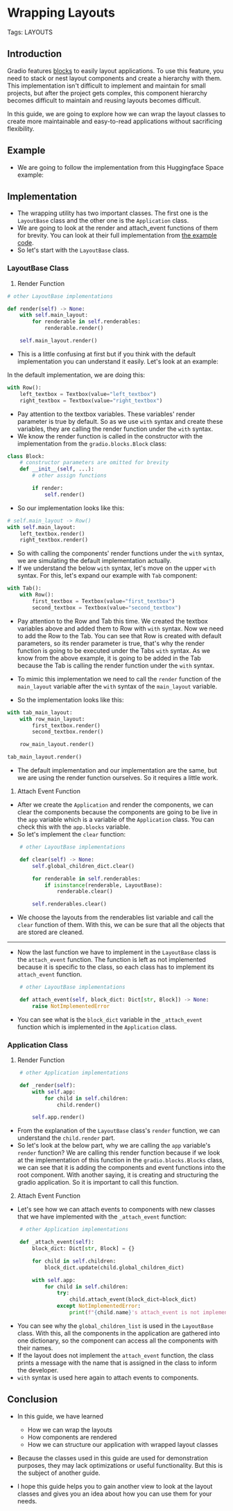 # Wrapping Layouts

Tags: LAYOUTS

## Introduction

Gradio features [blocks](https://www.gradio.app/docs/blocks) to easily layout applications. To use this feature, you need to stack or nest layout components and create a hierarchy with them. This implementation isn't difficult to implement and maintain for small projects, but after the project gets complex, this component hierarchy becomes difficult to maintain and reusing layouts becomes difficult.

In this guide, we are going to explore how we can wrap the layout classes to create more maintainable and easy-to-read applications without sacrificing flexibility.

## Example 
- We are going to follow the implementation from this Huggingface Space example:

<gradio-app 
space="WoWoWoWololo/wrapping-layouts">
</gradio-app>

## Implementation

- The wrapping utility has two important classes. The first one is the ```LayoutBase``` class and the other one is the ```Application``` class. 
- We are going to look at the render and attach_event functions of them for brevity. You can look at their full implementation from [the example code](https://huggingface.co/spaces/WoWoWoWololo/wrapping-layouts/blob/main/app.py).
- So let's start with the ```LayoutBase``` class.

### LayoutBase Class

1. Render Function

```python
# other LayoutBase implementations

def render(self) -> None:
    with self.main_layout:
        for renderable in self.renderables:
            renderable.render()

    self.main_layout.render()
```

- This is a little confusing at first but if you think with the default implementation you can understand it easily. Let's look at an example:

In the default implementation, we are doing this:

```python
with Row():
    left_textbox = Textbox(value="left_textbox")
    right_textbox = Textbox(value="right_textbox")
```

- Pay attention to the textbox variables. These variables' render parameter is true by default. So as we use ```with``` syntax and create these variables, they are calling the render function under the ```with``` syntax. 
- We know the render function is called in the constructor with the implementation from the ```gradio.blocks.Block``` class:

```python
class Block:
    # constructor parameters are omitted for brevity
    def __init__(self, ...):
        # other assign functions 

        if render:
            self.render()
```

- So our implementation looks like this:

```python
# self.main_layout -> Row()
with self.main_layout:
    left_textbox.render()
    right_textbox.render()
```

- So with calling the components' render functions under the ```with``` syntax, we are simulating the default implementation actually.
- If we understand the below ```with``` syntax, let's move on the upper ```with``` syntax. For this, let's expand our example with ```Tab``` component:

```python
with Tab():
    with Row():
        first_textbox = Textbox(value="first_textbox")
        second_textbox = Textbox(value="second_textbox")
```

- Pay attention to the Row and Tab this time. We created the textbox variables above and added them to Row with ```with``` syntax. Now we need to add the Row to the Tab. You can see that Row is created with default parameters, so its render parameter is true, that's why the render function is going to be executed under the Tabs ```with``` syntax. As we know from the above example, it is going to be added in the Tab because the Tab is calling the render function under the ```with``` syntax.
- To mimic this implementation we need to call the ```render``` function of the ```main_layout``` variable after the ```with``` syntax of the ```main_layout``` variable.

- So the implementation looks like this:

```python
with tab_main_layout:
    with row_main_layout:
        first_textbox.render()
        second_textbox.render()

    row_main_layout.render()

tab_main_layout.render()
```

- The default implementation and our implementation are the same, but we are using the render function ourselves. So it requires a little work.

1. Attach Event Function

- After we create the ```Application``` and render the components, we can clear the components because the components are going to be live in the ```app``` variable which is a variable of the ```Application``` class. You can check this with the ```app.blocks``` variable.
- So let's implement the ```clear``` function:

```python
    # other LayoutBase implementations

    def clear(self) -> None:
        self.global_children_dict.clear()

        for renderable in self.renderables:
            if isinstance(renderable, LayoutBase):
                renderable.clear()

        self.renderables.clear()
```

- We choose the layouts from the renderables list variable and call the ```clear``` function of them. With this, we can be sure that all the objects that are stored are cleaned.

---------------------------------------------

- Now the last function we have to implement in the ```LayoutBase``` class is the ```attach_event``` function. The function is left as not implemented because it is specific to the class, so each class has to implement its `attach_event` function.

```python
    # other LayoutBase implementations

    def attach_event(self, block_dict: Dict[str, Block]) -> None:
        raise NotImplementedError
```

- You can see what is the ```block_dict``` variable in the ```_attach_event``` function which is implemented in the ```Application``` class.

### Application Class

1. Render Function

```python
    # other Application implementations

    def _render(self):
        with self.app:
            for child in self.children:
                child.render()

        self.app.render()
```

- From the explanation of the ```LayoutBase``` class's ```render``` function, we can understand the ```child.render``` part.
- So let's look at the below part, why we are calling the ```app``` variable's ```render``` function? We are calling this render function because if we look at the implementation of this function in the ```gradio.blocks.Blocks``` class, we can see that it is adding the components and event functions into the root component. With another saying, it is creating and structuring the gradio application. So it is important to call this function.

2. Attach Event Function

- Let's see how we can attach events to components with new classes that we have implemented with the ```_attach_event``` function:

```python
    # other Application implementations

    def _attach_event(self):
        block_dict: Dict[str, Block] = {}

        for child in self.children:
            block_dict.update(child.global_children_dict)

        with self.app:
            for child in self.children:
                try:
                    child.attach_event(block_dict=block_dict)
                except NotImplementedError:
                    print(f"{child.name}'s attach_event is not implemented")
```

- You can see why the ```global_children_list``` is used in the ```LayoutBase``` class. With this, all the components in the application are gathered into one dictionary, so the component can access all the components with their names.
- If the layout does not implement the ```attach_event``` function, the class prints a message with the name that is assigned in the class to inform the developer.
- ```with``` syntax is used here again to attach events to components.

## Conclusion
- In this guide, we have learned
    - How we can wrap the layouts
    - How components are rendered
    - How we can structure our application with wrapped layout classes

- Because the classes used in this guide are used for demonstration purposes, they may lack optimizations or useful functionality. But this is the subject of another guide.
- I hope this guide helps you to gain another view to look at the layout classes and gives you an idea about how you can use them for your needs.
